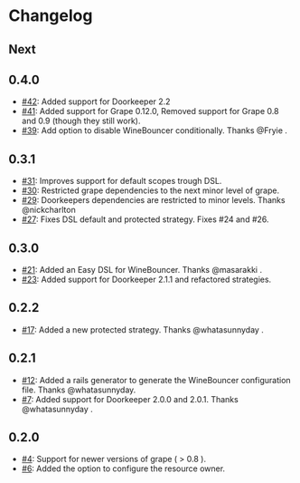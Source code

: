 Changelog
=========

## Next

## 0.4.0
* [#42](https://github.com/antek-drzewiecki/wine_bouncer/pull/42): Added support for Doorkeeper 2.2
* [#41](https://github.com/antek-drzewiecki/wine_bouncer/pull/41): Added support for Grape 0.12.0, Removed support for Grape 0.8 and 0.9 (though they still work).
* [#39](https://github.com/antek-drzewiecki/wine_bouncer/pull/39): Add option to disable WineBouncer conditionally. Thanks @Fryie .

## 0.3.1
* [#31](https://github.com/antek-drzewiecki/wine_bouncer/pull/31): Improves support for default scopes trough DSL.
* [#30](https://github.com/antek-drzewiecki/wine_bouncer/pull/30): Restricted grape dependencies to the next minor level of grape.
* [#29](https://github.com/antek-drzewiecki/wine_bouncer/pull/29): Doorkeepers dependencies are restricted to minor levels. Thanks @nickcharlton
* [#27](https://github.com/antek-drzewiecki/wine_bouncer/pull/27): Fixes DSL default and protected strategy. Fixes #24 and #26.

## 0.3.0
* [#21](https://github.com/antek-drzewiecki/wine_bouncer/pull/21): Added an Easy DSL for WineBouncer. Thanks @masarakki .
* [#23](https://github.com/antek-drzewiecki/wine_bouncer/pull/23): Added support for Doorkeeper 2.1.1 and refactored strategies.

## 0.2.2
* [#17](https://github.com/antek-drzewiecki/wine_bouncer/pull/17): Added a new protected strategy. Thanks @whatasunnyday .

## 0.2.1
* [#12](https://github.com/antek-drzewiecki/wine_bouncer/pull/12): Added a rails generator to generate the WineBouncer configuration file. Thanks @whatasunnyday.
* [#7](https://github.com/antek-drzewiecki/wine_bouncer/pull/7): Added support for Doorkeeper 2.0.0 and 2.0.1. Thanks @whatasunnyday .

## 0.2.0
* [#4](https://github.com/antek-drzewiecki/wine_bouncer/pull/4): Support for newer versions of grape ( > 0.8 ).
* [#6](https://github.com/antek-drzewiecki/wine_bouncer/pull/6): Added the option to configure the resource owner.
